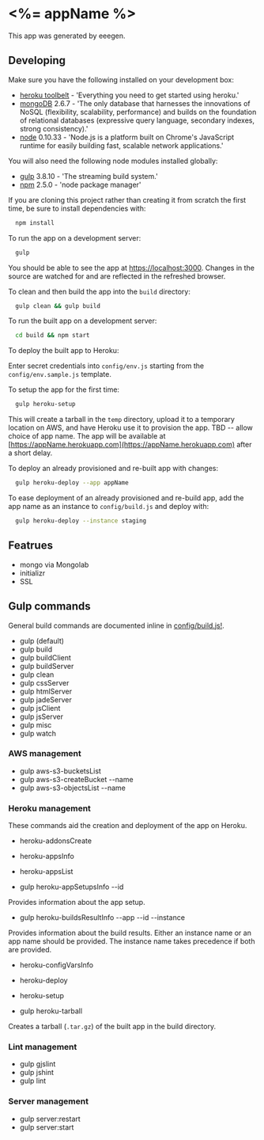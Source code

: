# <%= appName %>

This app was generated by eeegen.

## Developing

Make sure you have the following installed on your development box:

- [heroku toolbelt](https://toolbelt.heroku.com/) - 'Everything you need to get started using heroku.'
- [mongoDB](http://www.mongodb.org/) 2.6.7 - 'The only database that harnesses the innovations of NoSQL (flexibility, scalability, performance) and builds on the foundation of relational databases (expressive query language, secondary indexes, strong consistency).'
- [node](http://nodejs.org/) 0.10.33 - 'Node.js is a platform built on Chrome's JavaScript runtime for easily building fast, scalable network applications.'

You will also need the following node modules installed globally:

- [gulp](http://gulpjs.com/) 3.8.10 - 'The streaming build system.'
- [npm](https://npmjs.org/doc/) 2.5.0 - 'node package manager'

If you are cloning this project rather than creating it from scratch the first time, be sure to install dependencies with:

```bash
  npm install
```

To run the app on a development server:

```bash
  gulp
```

You should be able to see the app at [https://localhost:3000](https://localhost:3000).  Changes in the source are watched for and are reflected in the refreshed browser.

To clean and then build the app into the `build` directory:

```bash
  gulp clean && gulp build
```

To run the built app on a development server:

```bash
  cd build && npm start
```

To deploy the built app to Heroku:

Enter secret credentials into `config/env.js` starting from the `config/env.sample.js` template.

To setup the app for the first time:

```bash
  gulp heroku-setup
```

This will create a tarball in the `temp` directory, upload it to a temporary location on AWS, and have Heroku use it to provision the app.  TBD -- allow choice of app name.  The app will be available at [https://appName.herokuapp.com](https://appName.herokuapp.com) after a short delay.

To deploy an already provisioned and re-built app with changes:

```bash
  gulp heroku-deploy --app appName
```

To ease deployment of an already provisioned and re-build app, add the app name as an instance to `config/build.js` and deploy with:

```bash
  gulp heroku-deploy --instance staging
```

## Featrues

- mongo via Mongolab
- initializr
- SSL

## Gulp commands

General build commands are documented inline in [config/build.js!](config/build.js).

- gulp (default)
- gulp build
- gulp buildClient
- gulp buildServer
- gulp clean
- gulp cssServer
- gulp htmlServer
- gulp jadeServer
- gulp jsClient
- gulp jsServer
- gulp misc
- gulp watch

### AWS management

- gulp aws-s3-bucketsList
- gulp aws-s3-createBucket --name <bucketName>
- gulp aws-s3-objectsList --name <bucketName>

### Heroku management

These commands aid the creation and deployment of the app on Heroku.

- heroku-addonsCreate

- heroku-appsInfo

- heroku-appsList

- gulp heroku-appSetupsInfo --id <appSetupId>

Provides information about the app setup.

- gulp heroku-buildsResultInfo --app <appName> --id <buildId> --instance <instanceName>

Provides information about the build results.  Either an instance name or an app name should be provided.  The instance name takes precedence if both are provided.

- heroku-configVarsInfo

- heroku-deploy

- heroku-setup

- gulp heroku-tarball

Creates a tarball (`.tar.gz`) of the built app in the build directory.

### Lint management

- gulp gjslint
- gulp jshint
- gulp lint

### Server management

- gulp server:restart
- gulp server:start
